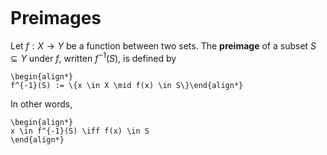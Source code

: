 
```{index} preimage
```
# Preimages

Let $f: X \to Y$ be a function between two sets. The **preimage** of a subset $S \subseteq Y$ under $f$,
written $f^{-1}(S)$, is defined by

```{math}
\begin{align*}
f^{-1}(S) := \{x \in X \mid f(x) \in S\}\end{align*}
```

In other words,

```{math}
\begin{align*}
x \in f^{-1}(S) \iff f(x) \in S
\end{align*}
```
